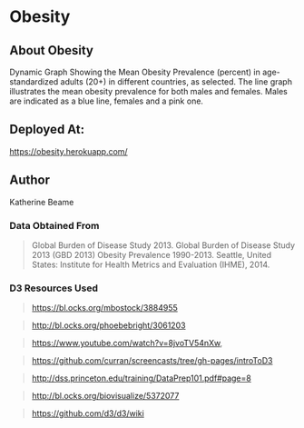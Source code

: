 # Obesity
## About Obesity
Dynamic Graph Showing the Mean Obesity Prevalence (percent) in age-standardized adults (20+) in different countries, as selected.
The line graph illustrates the mean obesity prevalence for both males and females. Males are indicated as a blue line, females and a pink one.

## Deployed At:

https://obesity.herokuapp.com/

## Author
Katherine Beame

### Data Obtained From
>Global Burden of Disease Study 2013. Global Burden of Disease Study 2013 (GBD 2013) Obesity Prevalence 1990-2013. Seattle, United States: Institute for Health Metrics and Evaluation (IHME), 2014.

### D3 Resources Used
>https://bl.ocks.org/mbostock/3884955

>http://bl.ocks.org/phoebebright/3061203

>https://www.youtube.com/watch?v=8jvoTV54nXw,

>https://github.com/curran/screencasts/tree/gh-pages/introToD3

>http://dss.princeton.edu/training/DataPrep101.pdf#page=8

>http://bl.ocks.org/biovisualize/5372077

>https://github.com/d3/d3/wiki
